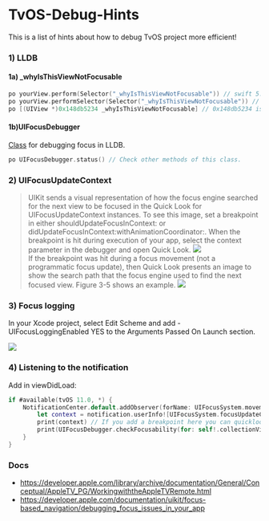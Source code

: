 # TvOS-Debug-Hints

This is a list of hints about how to debug TvOS project more efficient! 

### 1) LLDB
#### 1a) _whyIsThisViewNotFocusable
```swift 
po yourView.perform(Selector("_whyIsThisViewNotFocusable")) // swift 5.0
po yourView.performSelector(Selector("_whyIsThisViewNotFocusable")) // swift 3.x
po [(UIView *)0x148db5234 _whyIsThisViewNotFocusable] // 0x148db5234 is the address of your object.
```

#### 1b)UIFocusDebugger
[Class](https://developer.apple.com/documentation/uikit/uifocusdebugger) for debugging focus in LLDB.
```swift
po UIFocusDebugger.status() // Check other methods of this class.
```

### 2) UIFocusUpdateContext
> UIKit sends a visual representation of how the focus engine searched for the next view to be focused in the Quick Look for UIFocusUpdateContext instances. To see this image, set a breakpoint in either shouldUpdateFocusInContext: or didUpdateFocusInContext:withAnimationCoordinator:. When the breakpoint is hit during execution of your app, select the context parameter in the debugger and open Quick Look.
![](https://developer.apple.com/library/archive/documentation/General/Conceptual/AppleTV_PG/Art/ContextParameter_2x.png "")  
> If the breakpoint was hit during a focus movement (not a programmatic focus update), then Quick Look presents an image to show the search path that the focus engine used to find the next focused view. Figure 3-5 shows an example.
![](https://developer.apple.com/library/archive/documentation/General/Conceptual/AppleTV_PG/Art/QuickLookPresentationOfImage_2x.png "")  

### 3) Focus logging
In your Xcode project, select Edit Scheme and add -UIFocusLoggingEnabled YES to the Arguments Passed On Launch section.

![](https://docs-assets.developer.apple.com/published/ea1ec98ffa/c72f8821-e358-4f59-b93a-d87662c91d19.png
 "")
 
### 4) Listening to the notification
Add in viewDidLoad:
```swift
if #available(tvOS 11.0, *) {
    NotificationCenter.default.addObserver(forName: UIFocusSystem.movementDidFailNotification, object: nil, queue: .main) { [weak self] notification in
        let context = notification.userInfo![UIFocusSystem.focusUpdateContextUserInfoKey] as! UIFocusUpdateContext
        print(context) // If you add a breakpoint here you can quicklook the context in the debugger for more information
        print(UIFocusDebugger.checkFocusability(for: self!.collectionView)) // replace collectionView with the view you want to check
    }
}
``` 

### Docs
* https://developer.apple.com/library/archive/documentation/General/Conceptual/AppleTV_PG/WorkingwiththeAppleTVRemote.html
* https://developer.apple.com/documentation/uikit/focus-based_navigation/debugging_focus_issues_in_your_app
